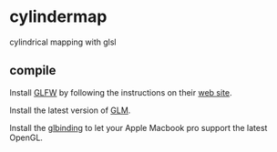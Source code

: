 # cylindermap
cylindrical mapping with glsl

## compile

Install [GLFW][] by following the instructions on their [web site][GLFW].

Install the latest version of [GLM][].

Install the [glbinding][] to let your Apple Macbook pro support the latest OpenGL.


[GLM]: http://glm.g-truc.net
[GLFW]: http://glfw.org
[glbinding]: https://github.com/cginternals/glbinding
